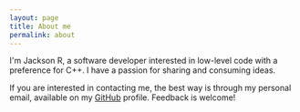 ```yaml
---
layout: page
title: About me 
permalink: about
---
```


I'm Jackson R, a software developer interested in low-level code with a preference for C++. 
I have a passion for sharing and consuming ideas. 




If you are interested in contacting me, the best way is through my personal email, available on my [GitHub](https://github.com/spi3ex) profile. Feedback is welcome!